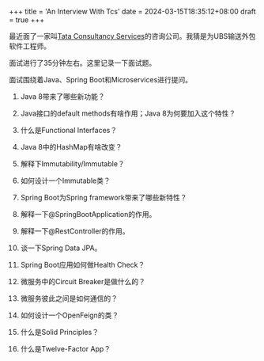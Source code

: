 +++
title = 'An Interview With Tcs'
date = 2024-03-15T18:35:12+08:00
draft = true
+++

最近面了一家叫[Tata Consultancy Services](https://www.tcs.com/)的咨询公司。我猜是为UBS输送外包软件工程师。

面试进行了35分钟左右。这里记录一下面试题。

面试围绕着Java、Spring Boot和Microservices进行提问。

1. Java 8带来了哪些新功能？

2. Java接口的default methods有啥作用；Java 8为何要加入这个特性？

3. 什么是Functional Interfaces？

4. Java 8中的HashMap有啥改变？

5. 解释下Immutability/Immutable？

6. 如何设计一个Immutable类？

7. Spring Boot为Spring framework带来了哪些新特性？

8. 解释一下@SpringBootApplication的作用。

9. 解释一下@RestController的作用。

10. 谈一下Spring Data JPA。

11. Spring Boot应用如何做Health Check？

12. 微服务中的Circuit Breaker是做什么的？

13. 微服务彼此之间是如何通信的？

14. 如何设计一个OpenFeign的类？

15. 什么是Solid Principles？

16. 什么是Twelve-Factor App？
